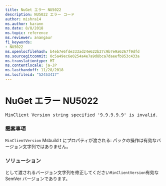 ```yaml
---
title: NuGet エラー NU5022
description: NU5022 エラー コード
author: mishra14
ms.author: karann
ms.date: 8/8/2018
ms.topic: reference
ms.reviewer: anangaur
f1_keywords:
- NU5022
ms.openlocfilehash: b4eb7e6fde333ad24e622b27c9b7e9a6267f9dfd
ms.sourcegitcommit: 0c5a49ec6e0254a4e7a9d8bca7daeefb853c433a
ms.translationtype: MT
ms.contentlocale: ja-JP
ms.lasthandoff: 11/28/2018
ms.locfileid: "52453417"
---
```

# <a name="nuget-error-nu5022"></a>NuGet エラー NU5022
<pre>MinClient Version string specified '9.9.9.9.9' is invalid.</pre>

### <a name="issue"></a>懸案事項

`MinClientVersion` Msbuild t にプロパティが渡される: パックの操作は有効なバージョン文字列ではありません。


### <a name="solution"></a>ソリューション

として渡されるバージョン文字列を修正してください`MinClientVersion`有効な SemVer バージョンであります。

